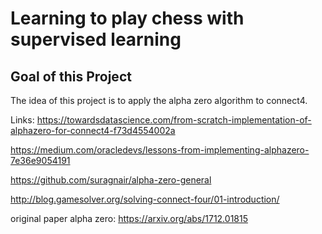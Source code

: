 # Learning to play chess with supervised learning


## Goal of this Project 
The idea of this project is to apply the alpha zero algorithm to connect4.

Links:
https://towardsdatascience.com/from-scratch-implementation-of-alphazero-for-connect4-f73d4554002a

https://medium.com/oracledevs/lessons-from-implementing-alphazero-7e36e9054191

https://github.com/suragnair/alpha-zero-general

http://blog.gamesolver.org/solving-connect-four/01-introduction/

original paper alpha zero:
https://arxiv.org/abs/1712.01815
